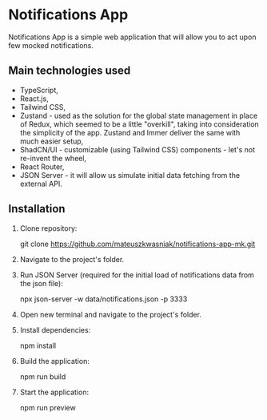 # Notifications App

Notifications App is a simple web application that will allow you to act upon few mocked notifications.

## Main technologies used

- TypeScript,
- React.js,
- Tailwind CSS,
- Zustand - used as the solution for the global state management in place of Redux, which seemed to be a little "overkill", taking into consideration the simplicity of the app. Zustand and Immer deliver the same with much easier setup,
- ShadCN/UI - customizable (using Tailwind CSS) components - let's not re-invent the wheel,
- React Router,
- JSON Server - it will allow us simulate initial data fetching from the external API.

## Installation

1. Clone repository:

   git clone https://github.com/mateuszkwasniak/notifications-app-mk.git

2. Navigate to the project's folder.

3. Run JSON Server (required for the initial load of notifications data from the json file):

   npx json-server -w data/notifications.json -p 3333

4. Open new terminal and navigate to the project's folder.

5. Install dependencies:

   npm install

6. Build the application:

   npm run build

7. Start the application:

   npm run preview
